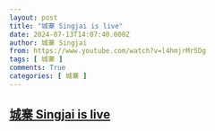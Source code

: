 ```yaml
---
layout: post
title: "城寨 Singjai is live"
date: 2024-07-13T14:07:40.000Z
author: 城寨 Singjai
from: https://www.youtube.com/watch?v=l4hmjrMr5Dg
tags: [ 城寨 ]
comments: True
categories: [ 城寨 ]
---
```

<!--1720879660000-->
[城寨 Singjai is live](https://www.youtube.com/watch?v=l4hmjrMr5Dg)
------

<div>

</div>
